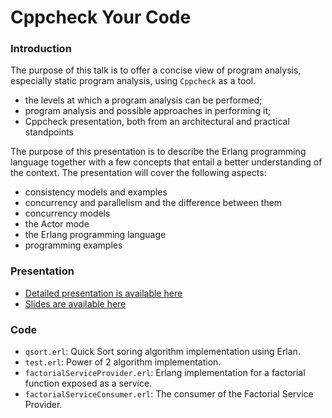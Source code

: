 Cppcheck Your Code
===

### Introduction
The purpose of this talk is to offer a concise view of program analysis, especially static program analysis, using `Cppcheck` as a tool. 
* the levels at which a program analysis can be performed; 
* program analysis and possible approaches in performing it; 
* Cppcheck presentation, both from an architectural and practical standpoints

The purpose of this presentation is to describe the Erlang programming language together with a few concepts that entail a better understanding of the context. The presentation will cover the following aspects:
* consistency models and examples
* concurrency and parallelism and the difference between them
* concurrency models 
* the Actor mode
* the Erlang programming language
* programming examples


### Presentation
* [Detailed presentation is available here](https://docs.google.com/document/d/1VzFZgrtpC1MXvDJOK7M1XITI1JcLWnoPzWyMPAO6SL8/edit)
* [Slides are available here](https://docs.google.com/presentation/d/1it22h0X5056Bv7m12asMtTiR_eLBT0EDoijRVa7JYsQ/edit)


### Code
* `qsort.erl`: Quick Sort soring algorithm implementation using Erlan.
* `test.erl`:  Power of 2 algorithm implementation.
* `factorialServiceProvider.erl`: Erlang implementation for a factorial function exposed as a service. 
* `factorialServiceConsumer.erl`: The consumer of the Factorial Service Provider.
